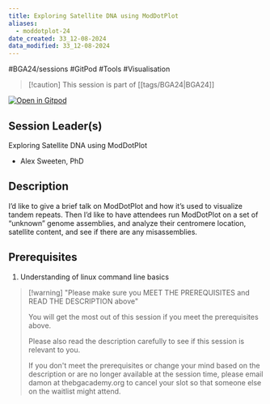 ```yaml
---
title: Exploring Satellite DNA using ModDotPlot
aliases:
  - moddotplot-24
date_created: 33_12-08-2024
data_modified: 33_12-08-2024
---
```


#BGA24/sessions #GitPod #Tools #Visualisation 

> [!caution] This session is part of [[tags/BGA24|BGA24]]

[![Open in Gitpod](https://gitpod.io/button/open-in-gitpod.svg)](https://gitpod.io/#https://github.com/thebgacademy/ModDotPlot) 

## Session Leader(s)

Exploring Satellite DNA using ModDotPlot

- Alex Sweeten, PhD

## Description
I’d like to give a brief talk on ModDotPlot and how it’s used to visualize tandem repeats. Then I’d like to have attendees run ModDotPlot on a set of “unknown” genome assemblies, and analyze their centromere location, satellite content, and see if there are any misassemblies.


## Prerequisites

1. Understanding of linux command line basics

>[!warning] "Please make sure you MEET THE PREREQUISITES and READ THE DESCRIPTION above"
>
>    You will get the most out of this session if you meet the prerequisites above.
>
>    Please also read the description carefully to see if this session is relevant to you.
>    
>    If you don't meet the prerequisites or change your mind based on the description or are no longer available at the session time, please email damon at thebgacademy.org to cancel your slot so that someone else on the waitlist might attend.